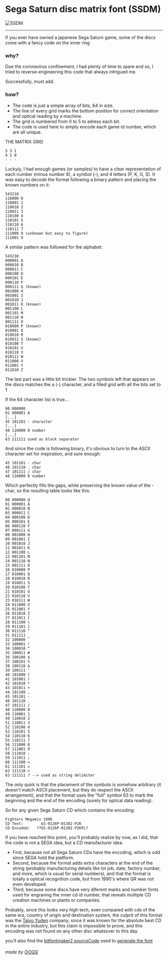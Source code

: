 # Sega Saturn disc matrix font (SSDM)
<img src="https://github.com/OOQQ/ooqq.me/blob/master/blob/ssdm/ssdm.png" align="center" alt="SSDM">

-----

If you ever have owned a japanese Sega Saturn game, some of the discs come with a fancy code on the inner ring

### why?
Due the coronavirus confinement, I had plenty of time to spare and so, I tried to reverse-engineering this code that always intrigued me.

Successfully, must add.

### how?
* The code is just a simple array of bits, 64 in size.
* The line of every grid marks the bottom position for correct orientation and optical reading by a machine.
* The grid is numbered from 0 to 5 to adress each bit.
* The code is used here to simply encode each game id number, which are all unique.

THE MATRIX GRID
```
5 3 1
4 2 0
- - -
```

Luckyly, I had enough games (or samples) to have a clear representation of each number (minus number 8), a symbol (-), and 4 letters (P, K, G, S).
It was easy to decode the format following a binary pattern and placing the known numbers on it:
```
543210
110000 0
110001 1
110010 2
110011 3
110100 4
110101 5
110110 6
110111 7
111000 8 (unknown but easy to figure)
111001 9
```

A similar pattern was followed for the alphabet:
```
543210
000001 A
000010 B
000011 C
000100 D
000101 E
000110 F
000111 G (known)
001000 H
001001 I
001010 J
001011 K (known)
001100 L
001101 M
001110 N
001111 O
010000 P (known)
010001 Q
010010 R
010011 S (known)
010100 T
010101 U
010110 V
010111 W
011000 X
011001 Y
011010 Z
```

The last part was a little bit trickier. The two symbols left that appears on the discs matches the a (-) character, and a filled grid with all the bits set to 1

If the 64 character list is true...
```
00 000000
01 000001 A
[...]
45 101101 - character
[...]
48 110000 0 number
[...]
63 111111 used as block separator
```
And since the code is following binary, it's obvious to turn to the ASCII character set for inspiration, and sure enough:
```
45 101101 - char
46 101110 . char
47 101111 / char
48 110000 0 number
```
Which perfectly fills the gaps, while preserving the known value of the - char, so the resulting table looks like this:
```
00 000000 @
01 000001 A
02 000010 B
03 000011 C
04 000100 D
05 000101 E
06 000110 F
07 000111 G
08 001000 H
09 001001 I
10 001010 J
11 001011 K
12 001100 L
13 001101 M
14 001110 N
15 001111 O
16 010000 P
17 010001 Q
18 010010 R
19 010011 S
20 010100 T
21 010101 U
22 010110 V
23 010111 W
24 011000 X
25 011001 Y
26 011010 Z
27 011011 [
28 011100 \
29 011101 ]
30 011110 ^
31 011111 _
32 100000 `
33 100001 !
34 100010 “
35 100011 #
36 100100 $
37 100101 %
38 100110 &
39 100111 ‘
40 101000 (
41 101001 )
42 101010 *
43 101011 +
44 101100 ,
45 101101 -
46 101110 .
47 101111 /
48 110000 0
49 110001 1
50 110010 2
51 110011 3
52 110100 4
53 110101 5
54 110110 6
55 110111 7
56 111000 8
57 111001 9
58 111010 :
59 111011 ;
60 111100 <
61 111101 =
62 111110 >
63 111111 ? --> used as string delimiter
```
The only quirk is that the placement of the symbols is somehow arbitrary (it doesn't match ASCII placement, but they do respect the ASCII arrangement), and that the format uses the "full" symbol 63 to mark the beginning and the end of the encoding (surely for optical data reading).

So for any given Sega Saturn CD which contains the encoding:
```
Fighters Megamix 1996
CD Text:        GS-9126P-01302-P2K
CD Encoded:   ??GS-9126P-01302-P2KFL?
```
If you have reached this point, you'll probably realize by now, as I did, that the code is not a SEGA idea, but a CD manufacturer idea.

* First, because not all Sega Saturn CDs have the encoding, which is odd since SEGA hold the platform.
* Second, because the format adds extra characters at the end of the string (probably manufacturing details like lot job, date, factory number, and more, which is usual for serial numbers), and that the format is totally a optical recognition code, but from 1990's where QR was not even developed.
* Third, because some discs have very diferent marks and number fonts used for engraving the inner cd id number, that reveals multiple CD creation machines or plants or companies.

Probably, since this looks very high tech, even compared with cds of the same era, country of origin and destination system, the culprit of this format was the [Taiyo Yuden](https://en.wikipedia.org/wiki/Taiyo_Yuden) company, since it was known for the absolute best CD in the entire industry, but this claim is impossible to prove, and this encoding was not found on any other disc whatsover to this day.

you'll also find the [bitfontmaker2 sourceCode](https://github.com/OOQQ/Sega-Saturn-disc-matrix-font/blob/master/bitFontMaker2Source.txt) used to [generate the font](https://www.pentacom.jp/entacom/bitfontmaker2/) 

###### made by [OOQQ](https://github.com/OOQQ/)
